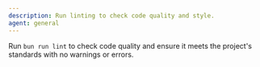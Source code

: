 ```yaml
---
description: Run linting to check code quality and style.
agent: general
---
```


Run `bun run lint` to check code quality and ensure it meets the project's standards with no warnings or errors.
